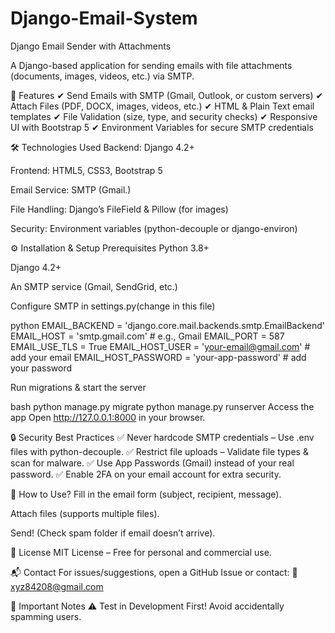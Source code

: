 # Django-Email-System
Django Email Sender with Attachments

A Django-based application for sending emails with file attachments (documents, images, videos, etc.) via SMTP.

📌 Features
✔ Send Emails with SMTP (Gmail, Outlook, or custom servers)
✔ Attach Files (PDF, DOCX, images, videos, etc.)
✔ HTML & Plain Text email templates
✔ File Validation (size, type, and security checks)
✔ Responsive UI with Bootstrap 5
✔ Environment Variables for secure SMTP credentials

🛠 Technologies Used
Backend: Django 4.2+

Frontend: HTML5, CSS3, Bootstrap 5

Email Service: SMTP (Gmail.)

File Handling: Django’s FileField & Pillow (for images)

Security: Environment variables (python-decouple or django-environ)

⚙ Installation & Setup
Prerequisites
Python 3.8+

Django 4.2+

An SMTP service (Gmail, SendGrid, etc.)

Configure SMTP in settings.py(change in this file)

python
EMAIL_BACKEND = 'django.core.mail.backends.smtp.EmailBackend'
EMAIL_HOST = 'smtp.gmail.com'  # e.g., Gmail
EMAIL_PORT = 587
EMAIL_USE_TLS = True
EMAIL_HOST_USER = 'your-email@gmail.com'  # add your email
EMAIL_HOST_PASSWORD = 'your-app-password'  # add your password

Run migrations & start the server

bash
python manage.py migrate
python manage.py runserver
Access the app
Open http://127.0.0.1:8000 in your browser.

🔒 Security Best Practices
✅ Never hardcode SMTP credentials – Use .env files with python-decouple.
✅ Restrict file uploads – Validate file types & scan for malware.
✅ Use App Passwords (Gmail) instead of your real password.
✅ Enable 2FA on your email account for extra security.

📧 How to Use?
Fill in the email form (subject, recipient, message).

Attach files (supports multiple files).

Send! (Check spam folder if email doesn’t arrive).

📜 License
MIT License – Free for personal and commercial use.

📬 Contact
For issues/suggestions, open a GitHub Issue or contact:
📧 xyz84208@gmail.com

🚨 Important Notes
⚠ Test in Development First! Avoid accidentally spamming users.
